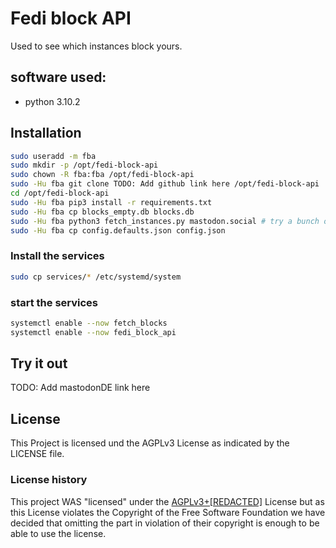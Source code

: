 # Fedi block API

Used to see which instances block yours.

## software used:

- python 3.10.2

## Installation

```bash
sudo useradd -m fba
sudo mkdir -p /opt/fedi-block-api
sudo chown -R fba:fba /opt/fedi-block-api
sudo -Hu fba git clone TODO: Add github link here /opt/fedi-block-api
cd /opt/fedi-block-api
sudo -Hu fba pip3 install -r requirements.txt
sudo -Hu fba cp blocks_empty.db blocks.db
sudo -Hu fba python3 fetch_instances.py mastodon.social # try a bunch of large servers here
sudo -Hu fba cp config.defaults.json config.json
```


### Install the services

```bash
sudo cp services/* /etc/systemd/system
```

### start the services

```bash
systemctl enable --now fetch_blocks
systemctl enable --now fedi_block_api
```

## Try it out

TODO: Add mastodonDE link here

## License
This Project is licensed und the AGPLv3 License as indicated by the LICENSE file.

### License history

This project WAS "licensed" under the [AGPLv3+[REDACTED]](https://gitgud.io/mintplg/fedi-block-api/-/blob/master/LICENSE?ref_type=heads) License but as this License violates the Copyright of the Free Software Foundation we have decided that omitting the part in violation of their copyright is enough to be able to use the license.

